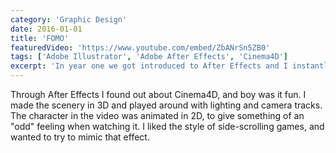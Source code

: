 ```yaml
---
category: 'Graphic Design'
date: 2016-01-01
title: 'FOMO'
featuredVideo: 'https://www.youtube.com/embed/ZbANrSn5ZB0'
tags: ['Adobe Illustrator', 'Adobe After Effects', 'Cinema4D']
excerpt: 'In year one we got introduced to After Effects and I instantly fell in love. Soon enough, I found I needed more of a challenge. I wanted to do something in 3D.'
---
```


Through After Effects I found out about Cinema4D, and boy was it fun. I made the scenery in 3D and played around with lighting and camera tracks. The character in the video was animated in 2D, to give something of an "odd" feeling when watching it. I liked the style of side-scrolling games, and wanted to try to mimic that effect.
